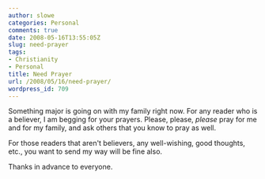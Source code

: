 ```yaml
---
author: slowe
categories: Personal
comments: true
date: 2008-05-16T13:55:05Z
slug: need-prayer
tags:
- Christianity
- Personal
title: Need Prayer
url: /2008/05/16/need-prayer/
wordpress_id: 709
---
```


Something major is going on with my family right now. For any reader who is a believer, I am begging for your prayers. Please, please, _please_ pray for me and for my family, and ask others that you know to pray as well.

For those readers that aren't believers, any well-wishing, good thoughts, etc., you want to send my way will be fine also.

Thanks in advance to everyone.
